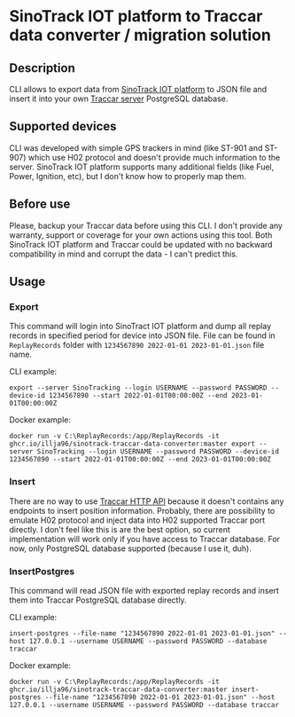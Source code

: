 # SinoTrack IOT platform to Traccar data converter / migration solution

## Description
CLI allows to export data from [SinoTrack IOT platform](https://www.sinotrack.com) to JSON file and insert it into your own [Traccar server](https://www.traccar.org) PostgreSQL database.

## Supported devices
CLI was developed with simple GPS trackers in mind (like ST-901 and ST-907) which use H02 protocol and doesn't provide much information to the server.
SinoTrack IOT platform supports many additional fields (like Fuel, Power, Ignition, etc), but I don't know how to properly map them.

## Before use
Please, backup your Traccar data before using this CLI.
I don't provide any warranty, support or coverage for your own actions using this tool.
Both SinoTrack IOT platform and Traccar could be updated with no backward compatibility in mind and corrupt the data - I can't predict this.

## Usage
### Export
This command will login into SinoTract IOT platform and dump all replay records in specified period for device into JSON file.
File can be found in ``ReplayRecords`` folder with ``1234567890 2022-01-01 2023-01-01.json`` file name.

CLI example:
``` pwsh
export --server SinoTracking --login USERNAME --password PASSWORD --device-id 1234567890 --start 2022-01-01T00:00:00Z --end 2023-01-01T00:00:00Z
```
Docker example:
``` pwsh
docker run -v C:\ReplayRecords:/app/ReplayRecords -it ghcr.io/illja96/sinotrack-traccar-data-converter:master export --server SinoTracking --login USERNAME --password PASSWORD --device-id 1234567890 --start 2022-01-01T00:00:00Z --end 2023-01-01T00:00:00Z
```

### Insert
There are no way to use [Traccar HTTP API](https://www.traccar.org/traccar-api/) because it doesn't contains any endpoints to insert position information.
Probably, there are possibility to emulate H02 protocol and inject data into H02 supported Traccar port directly.
I don't feel like this is are the best option, so current implementation will work only if you have access to Traccar database.
For now, only PostgreSQL database supported (because I use it, duh).

### InsertPostgres
This command will read JSON file with exported replay records and insert them into Traccar PostgreSQL database directly.

CLI example:
``` pwsh
insert-postgres --file-name "1234567890 2022-01-01 2023-01-01.json" --host 127.0.0.1 --username USERNAME --password PASSWORD --database traccar
```
Docker example:
``` pwsh
docker run -v C:\ReplayRecords:/app/ReplayRecords -it ghcr.io/illja96/sinotrack-traccar-data-converter:master insert-postgres --file-name "1234567890 2022-01-01 2023-01-01.json" --host 127.0.0.1 --username USERNAME --password PASSWORD --database traccar
```

